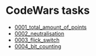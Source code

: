 # CodeWars tasks
- [0001_total_amount_of_points](https://www.codewars.com/kata/5bb904724c47249b10000131/javascript)
- [0002_neutralisation](https://www.codewars.com/kata/65128732b5aff40032a3d8f0/javascript)
- [0003_flick_switch](https://www.codewars.com/kata/64fbfe2618692c2018ebbddb)
- [0004_bit_counting](https://www.codewars.com/kata/526571aae218b8ee490006f4/train/javascript)
